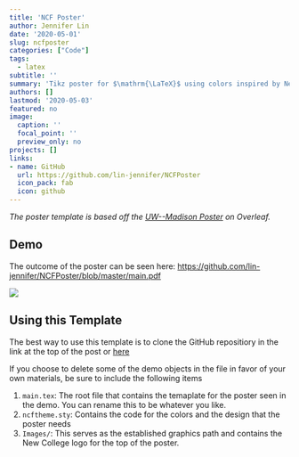 ```yaml
---
title: 'NCF Poster'
author: Jennifer Lin
date: '2020-05-01'
slug: ncfposter
categories: ["Code"]
tags:
  - latex
subtitle: ''
summary: 'Tikz poster for $\mathrm{\LaTeX}$ using colors inspired by New College of Florida'
authors: []
lastmod: '2020-05-03'
featured: no
image:
  caption: ''
  focal_point: ''
  preview_only: no
projects: []
links:
- name: GitHub
  url: https://github.com/lin-jennifer/NCFPoster
  icon_pack: fab
  icon: github
---
```


*The poster template is based off the [UW--Madison Poster](https://www.overleaf.com/latex/templates/uw-madison-poster-template/tfbyxyhbymsq) on Overleaf.*

## Demo

The outcome of the poster can be seen here: https://github.com/lin-jennifer/NCFPoster/blob/master/main.pdf

![](/package/ncfposter.png)

## Using this Template

The best way to use this template is to clone the GitHub repositiory in the link at the top of the post or [here](https://github.com/lin-jennifer/NCFPoster)

If you choose to delete some of the demo objects in the file in favor of your own materials, be sure to include the following items

1. `main.tex`: The root file that contains the temaplate for the poster seen in the demo. You can rename this to be whatever you like.
2. `ncftheme.sty`: Contains the code for the colors and the design that the poster needs
3. `Images/`: This serves as the established graphics path and contains the New College logo for the top of the poster.

